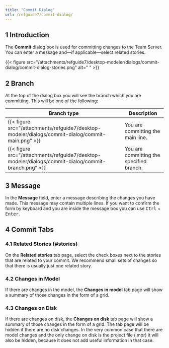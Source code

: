 ```yaml
---
title: "Commit Dialog"
url: /refguide7/commit-dialog/
---
```


## 1 Introduction

The **Commit** dialog box is used for committing changes to the Team Server. You can enter a message and—if applicable—select related stories.

{{< figure src="/attachments/refguide7/desktop-modeler/dialogs/commit-dialog/commit-dialog-stories.png" alt=" " >}}

## 2 Branch

At the top of the dialog box you will see the branch which you are committing. This will be one of the following:

| Branch type | Description |
| --- | --- |
| {{< figure src="/attachments/refguide7/desktop-modeler/dialogs/commit-dialog/commit-main.png" >}} | You are committing the main line. |
| {{< figure src="/attachments/refguide7/desktop-modeler/dialogs/commit-dialog/commit-branch.png" >}} | You are committing the specified branch. |

## 3 Message

In the **Message** field, enter a message describing the changes you have made. This message may contain multiple lines. If you want to confirm the form by keyboard and you are inside the message box you can use <kbd>Ctrl</kbd> + <kbd>Enter</kbd>.

## 4 Commit Tabs

### 4.1 Related Stories {#stories}

On the **Related stories** tab page, select the check boxes next to the stories that are related to your commit. We recommend small sets of changes so that there is usually just one related story.

### 4.2 Changes in Model

If there are changes in the model, the **Changes in model** tab page will show a summary of those changes in the form of a grid.

### 4.3 Changes on Disk

If there are changes on disk, the **Changes on disk** tab page will show a summary of those changes in the form of a grid. The tab page will be hidden if there are no disk changes. In the very common case that there are model changes and the only change on disk is the project file (.mpr) it will also be hidden, because it does not add useful information in that case.
